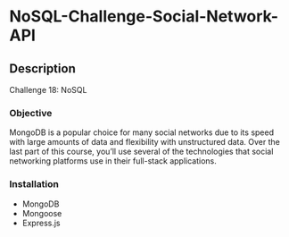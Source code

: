 # NoSQL-Challenge-Social-Network-API
## Description 
Challenge 18: NoSQL
### Objective
MongoDB is a popular choice for many social networks due to its speed with large amounts of data and flexibility with unstructured data. Over the last part of this course, you’ll use several of the technologies that social networking platforms use in their full-stack applications.
### Installation
+ MongoDB
+ Mongoose
+ Express.js
